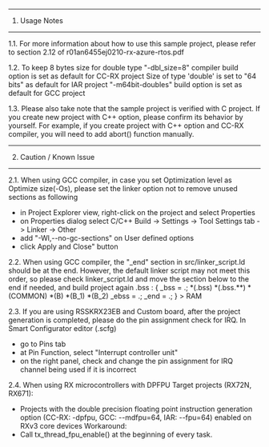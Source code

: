 ---------------
1. Usage Notes
---------------
1.1. For more information about how to use this sample project, 
please refer to section 2.12 of r01an6455ej0210-rx-azure-rtos.pdf

1.2. To keep 8 bytes size for double type
 "-dbl_size=8" compiler build option is set as default for CC-RX project
 Size of type 'double' is set to "64 bits" as default for IAR project
 "-m64bit-doubles" build option is set as default for GCC project

1.3. Please also take note that the sample project is verified with C project.
If you create new project with C++ option, please confirm its behavior by yourself.
For example, if you create project with C++ option and CC-RX compiler, you will need to add abort() function manually.

------------------------
2. Caution / Known Issue
------------------------
2.1. When using GCC compiler, in case you set Optimization level as Optimize size(-Os), please set the linker option not to remove unused sections as following
- in Project Explorer view, right-click on the project and select Properties
- on Properties dialog select C/C++ Build -> Settings -> Tool Settings tab -> Linker -> Other
- add "-Wl,--no-gc-sections" on User defined options
- click Apply and Close" button

2.2. When using GCC compiler, the "_end" section in src/linker_script.ld should be at the end. However, the default linker script may not meet this order, so please check linker_script.ld and move the section below to the end if needed, and build project again
.bss :
{
	_bss = .;
	*(.bss)
	*(.bss.**)
	*(COMMON)
	*(B)
	*(B_1)
	*(B_2)
	_ebss = .;
	_end = .;
} > RAM

2.3. If you are using RSSKRX23EB and Custom board, after the project generation is completed, please do the pin assignment check for IRQ.
In Smart Configurator editor (<projectname>.scfg)
- go to Pins tab
- at Pin Function, select "Interrupt controller unit"
- on the right panel, check and change the pin assignment for IRQ channel being used if it is incorrect

2.4. When using RX microcontrollers with DPFPU
Target projects (RX72N, RX671):
- Projects with the double precision floating point instruction generation option (CC-RX: -dpfpu, GCC: --mdfpu=64, IAR: --fpu=64) enabled on RXv3 core devices
Workaround:
- Call tx_thread_fpu_enable() at the beginning of every task.